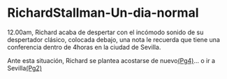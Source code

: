 # RichardStallman-Un-dia-normal

12.00am, Richard acaba de despertar con el incómodo sonido de su despertador 
clásico, colocada debajo, una nota le recuerda que tiene una conferencia 
dentro de 4horas en la ciudad de Sevilla.

Ante esta situación, Richard se plantea acostarse de nuevo[(Pg4)](./Pg4.md)... o ir a Sevilla[(Pg2)](./Pg2.md)


